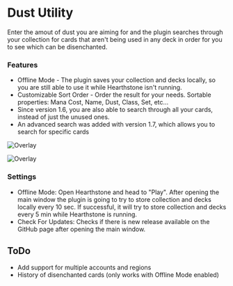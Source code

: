 # Dust Utility
Enter the amout of dust you are aiming for and the plugin searches through your collection for cards that aren't being used in any deck in order for you to see which can be disenchanted.

### Features
* Offline Mode - The plugin saves your collection and decks locally, so you are still able to use it while Hearthstone isn't running.
* Customizable Sort Order - Order the result for your needs. Sortable properties: Mana Cost, Name, Dust, Class, Set, etc...
* Since version 1.6, you are also able to search through all your cards, instead of just the unused ones.
* An advanced search was added with version 1.7, which allows you to search for specific cards

![Overlay](https://i.imgur.com/tIDgbNL.png)

![Overlay](https://i.imgur.com/zxdXdwf.png)

### Settings
* Offline Mode: Open Hearthstone and head to "Play". After opening the main window the plugin is going to try to store collection and decks locally every 10 sec. If successful, it will try to store collection and decks every 5 min while Hearthstone is running.
* Check For Updates: Checks if there is new release available on the GitHub page after opening the main window.

## ToDo
* Add support for multiple accounts and regions
* History of disenchanted cards (only works with Offline Mode enabled)
